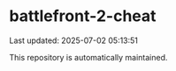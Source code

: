 # battlefront-2-cheat

Last updated: 2025-07-02 05:13:51

This repository is automatically maintained.
